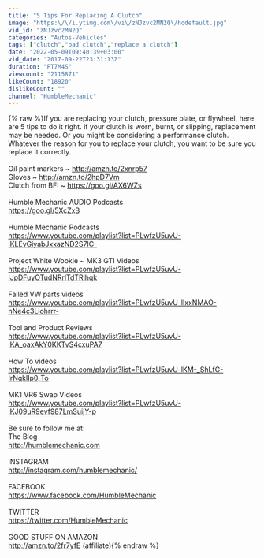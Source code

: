 ```yaml
---
title: "5 Tips For Replacing A Clutch"
image: "https:\/\/i.ytimg.com\/vi\/zNJzvc2MN2Q\/hqdefault.jpg"
vid_id: "zNJzvc2MN2Q"
categories: "Autos-Vehicles"
tags: ["clutch","bad clutch","replace a clutch"]
date: "2022-05-09T09:40:39+03:00"
vid_date: "2017-09-22T23:31:13Z"
duration: "PT7M4S"
viewcount: "2115871"
likeCount: "18920"
dislikeCount: ""
channel: "HumbleMechanic"
---
```

{% raw %}If you are replacing your clutch, pressure plate, or flywheel, here are 5 tips to do it right. if your clutch is worn, burnt, or slipping, replacement may be needed. Or you might be considering a performance clutch. Whatever the reason for you to replace your clutch, you want to be sure you replace it correctly.<br /><br />Oil paint markers ~ <a rel="nofollow" target="blank" href="http://amzn.to/2xnrp57">http://amzn.to/2xnrp57</a><br />Gloves ~ <a rel="nofollow" target="blank" href="http://amzn.to/2hpD7Vm">http://amzn.to/2hpD7Vm</a><br />Clutch from BFI ~ <a rel="nofollow" target="blank" href="https://goo.gl/AX6WZs">https://goo.gl/AX6WZs</a><br /><br />Humble Mechanic AUDIO Podcasts<br /><a rel="nofollow" target="blank" href="https://goo.gl/5XcZxB">https://goo.gl/5XcZxB</a><br /><br />Humble Mechanic Podcasts<br /><a rel="nofollow" target="blank" href="https://www.youtube.com/playlist?list=PLwfzU5uvU-lKLEvGiyabJxxazND2S7lC-">https://www.youtube.com/playlist?list=PLwfzU5uvU-lKLEvGiyabJxxazND2S7lC-</a><br /><br />Project White Wookie ~ MK3 GTI Videos<br /><a rel="nofollow" target="blank" href="https://www.youtube.com/playlist?list=PLwfzU5uvU-lJpDFuyOTudNRrlTdTRihqk">https://www.youtube.com/playlist?list=PLwfzU5uvU-lJpDFuyOTudNRrlTdTRihqk</a><br /><br />Failed VW parts videos<br /><a rel="nofollow" target="blank" href="https://www.youtube.com/playlist?list=PLwfzU5uvU-lIxxNMAO-nNe4c3Liohrrr-">https://www.youtube.com/playlist?list=PLwfzU5uvU-lIxxNMAO-nNe4c3Liohrrr-</a><br /><br />Tool and Product Reviews<br /><a rel="nofollow" target="blank" href="https://www.youtube.com/playlist?list=PLwfzU5uvU-lKA_oaxAkY0KKTvS4cxuPA7">https://www.youtube.com/playlist?list=PLwfzU5uvU-lKA_oaxAkY0KKTvS4cxuPA7</a><br /><br />How To videos<br /><a rel="nofollow" target="blank" href="https://www.youtube.com/playlist?list=PLwfzU5uvU-lKM-_ShLfG-IrNqklIp0_To">https://www.youtube.com/playlist?list=PLwfzU5uvU-lKM-_ShLfG-IrNqklIp0_To</a><br /><br />MK1 VR6 Swap Videos <br /><a rel="nofollow" target="blank" href="https://www.youtube.com/playlist?list=PLwfzU5uvU-lKJ09uR9evf987LmSuijY-p">https://www.youtube.com/playlist?list=PLwfzU5uvU-lKJ09uR9evf987LmSuijY-p</a><br /><br />Be sure to follow me at:<br />The Blog<br /><a rel="nofollow" target="blank" href="http://humblemechanic.com">http://humblemechanic.com</a><br /><br />INSTAGRAM <br /><a rel="nofollow" target="blank" href="http://instagram.com/humblemechanic/">http://instagram.com/humblemechanic/</a><br /><br />FACEBOOK<br /><a rel="nofollow" target="blank" href="https://www.facebook.com/HumbleMechanic">https://www.facebook.com/HumbleMechanic</a><br /><br />TWITTER<br /><a rel="nofollow" target="blank" href="https://twitter.com/HumbleMechanic">https://twitter.com/HumbleMechanic</a><br /><br />GOOD STUFF ON AMAZON<br /><a rel="nofollow" target="blank" href="http://amzn.to/2fr7yfE">http://amzn.to/2fr7yfE</a> (affiliate){% endraw %}

